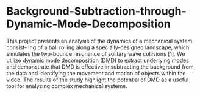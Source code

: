 # Background-Subtraction-through-Dynamic-Mode-Decomposition
This project presents an analysis of the dynamics of a mechanical system consist- ing of a ball rolling along a specially-designed landscape, which simulates the two-bounce resonance of solitary wave collisions [1]. We utilize dynamic mode decomposition (DMD) to extract underlying modes and demonstrate that DMD is effective in subtracting the background from the data and identifying the movement and motion of objects within the video. The results of the study highlight the potential of DMD as a useful tool for analyzing complex mechanical systems.
